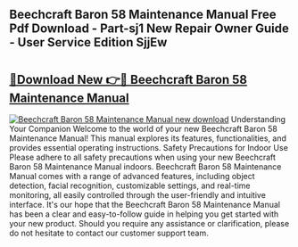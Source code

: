 ## Beechcraft Baron 58 Maintenance Manual Free Pdf Download - Part-sj1 New Repair Owner Guide - User Service Edition SjjEw

# <h2><a href="http://bc29871.oget.top/?id=Beechcraft+Baron+58+Maintenance+Manual">🔗Download New 👉🔴 Beechcraft Baron 58 Maintenance Manual</a></h2>

[![Beechcraft Baron 58 Maintenance Manual new download](https://i.imgur.com/5g1atiW.png)](http://bc29871.oget.top/?id=Beechcraft+Baron+58+Maintenance+Manual)
Understanding Your Companion Welcome to the world of your new Beechcraft Baron 58 Maintenance Manual! This manual explores its features, functionalities, and provides essential operating instructions. Safety Precautions for Indoor Use Please adhere to all safety precautions when using your new Beechcraft Baron 58 Maintenance Manual indoors. Beechcraft Baron 58 Maintenance Manual comes with a range of advanced features, including object detection, facial recognition, customizable settings, and real-time monitoring, all easily controlled through the user-friendly and intuitive interface. It's our hope that the Beechcraft Baron 58 Maintenance Manual has been a clear and easy-to-follow guide in helping you get started with your new product. Should you require any assistance or clarification, please do not hesitate to contact our customer support team.
